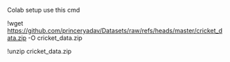 Colab setup use this cmd

!wget https://github.com/princeryadav/Datasets/raw/refs/heads/master/cricket_data.zip -O cricket_data.zip

!unzip cricket_data.zip
